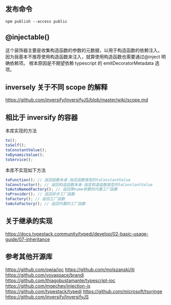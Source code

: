 ## 发布命令

```
npm publish --access public
```

## @injectable()

这个装饰器主要是收集构造函数的参数的元数据，以用于构造函数的依赖注入。
因为我基本不推荐使用构造函数来注入，就算使用构造函数也需要通过@inject 明确依赖项。
根本原因是不期望依赖 typescript 的 emitDecoratorMetadata 选项。

## inversely 关于不同 scope 的解释

https://github.com/inversify/InversifyJS/blob/master/wiki/scope.md


## 相比于 inversify 的容器

本库实现的方法

```ts
to();
toSelf();
toConstantValue();
toDynamicValue();
toService();
```

本库不实现如下方法

```ts
toFunction(); // 返回函数本身-指定函数类型的toConstantValue
toConstructor(); // 返回构造函数本身-指定构造函数类型的toConstantValue
toAutoNamedFactory(); // 返回带name参数的内置工厂函数
toProvider(); // 返回异步工厂函数
toFactory(); // 返回工厂函数
toAutoFactory(); // 返回内置的工厂函数
```

## 关于继承的实现

https://docs.typestack.community/typedi/develop/02-basic-usage-guide/07-inheritance

## 参考其他开源库
https://github.com/owja/ioc
https://github.com/molszanski/iti
https://github.com/vovaspace/brandi
https://github.com/thiagobustamante/typescript-ioc
https://github.com/mgechev/injection-js
https://github.com/typestack/typedi
https://github.com/microsoft/tsyringe
https://github.com/inversify/InversifyJS
